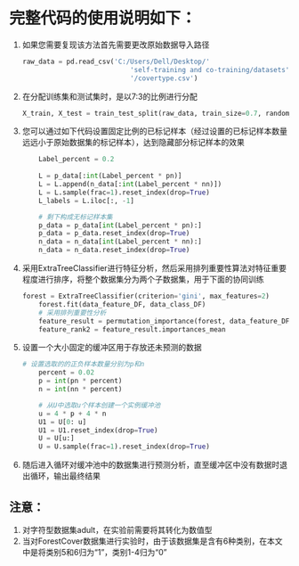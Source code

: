 # 完整代码的使用说明如下：

1. 如果您需要复现该方法首先需要更改原始数据导入路径

   ```py
   raw_data = pd.read_csv('C:/Users/Dell/Desktop/'
                              'self-training and co-training/datasets'
                              '/covertype.csv')
   ```

2. 在分配训练集和测试集时，是以7:3的比例进行分配

   ```py
   X_train, X_test = train_test_split(raw_data, train_size=0.7, random_state=42)
   ```

   

3. 您可以通过如下代码设置固定比例的已标记样本（经过设置的已标记样本数量远远小于原始数据集的标记样本），达到隐藏部分标记样本的效果

   ```py
       Label_percent = 0.2
       
       L = p_data[:int(Label_percent * pn)]
       L = L.append(n_data[:int(Label_percent * nn)])
       L = L.sample(frac=1).reset_index(drop=True)
       L_labels = L.iloc[:, -1]
   
       # 剩下构成无标记样本集
       p_data = p_data[int(Label_percent * pn):]
       p_data = p_data.reset_index(drop=True)
       n_data = n_data[int(Label_percent * nn):]
       n_data = n_data.reset_index(drop=True)
   ```

4. 采用ExtraTreeClassifier进行特征分析，然后采用排列重要性算法对特征重要程度进行排序，将整个数据集分为两个子数据集，用于下面的协同训练

   ```py
   forest = ExtraTreeClassifier(criterion='gini', max_features=2)
       forest.fit(data_feature_DF, data_class_DF)
       # 采用排列重要性分析
       feature_result = permutation_importance(forest, data_feature_DF, data_class_DF,n_repeats=10,random_state= 10)
       feature_rank2 = feature_result.importances_mean
   ```

5. 设置一个大小固定的缓冲区用于存放还未预测的数据

   ```py
   # 设置选取的的正负样本数量分别为p和n
       percent = 0.02
       p = int(pn * percent)
       n = int(nn * percent)
   
       # 从U中选取u个样本创建一个实例缓冲池
       u = 4 * p + 4 * n
       U1 = U[0: u]
       U1 = U1.reset_index(drop=True)
       U = U[u:]
       U = U.sample(frac=1).reset_index(drop=True)
   ```

6. 随后进入循环对缓冲池中的数据集进行预测分析，直至缓冲区中没有数据时退出循环，输出最终结果

## 注意：

1. 对字符型数据集adult，在实验前需要将其转化为数值型
2. 当对ForestCover数据集进行实验时，由于该数据集是含有6种类别，在本文中是将类别5和6归为“1”，类别1-4归为“0”





